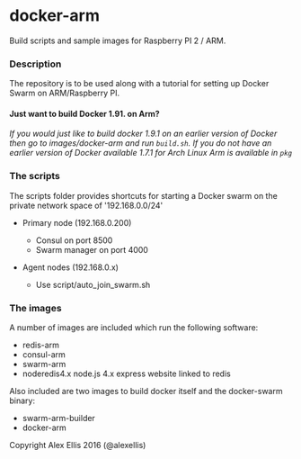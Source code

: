 docker-arm
=================

Build scripts and sample images for Raspberry PI 2 / ARM.

### Description

The repository is to be used along with a tutorial for setting up Docker Swarm on ARM/Raspberry PI.

#### Just want to build Docker 1.91. on Arm?
*If you would just like to build docker 1.9.1 on an earlier version of Docker then go to images/docker-arm and run `build.sh`. If you do not have an earlier version of Docker available 1.7.1 for Arch Linux Arm is available in `pkg`*

### The scripts
The scripts folder provides shortcuts for starting a Docker swarm on the private network space of '192.168.0.0/24'
- Primary node (192.168.0.200)
  - Consul on port 8500
  - Swarm manager on port 4000

- Agent nodes (192.168.0.x)
  - Use script/auto\_join\_swarm.sh 

### The images
A number of images are included which run the following software:
- redis-arm
- consul-arm
- swarm-arm
- noderedis4.x node.js 4.x express website linked to redis

Also included are two images to build docker itself and the docker-swarm binary:
- swarm-arm-builder
- docker-arm


Copyright Alex Ellis 2016 (@alexellis)

